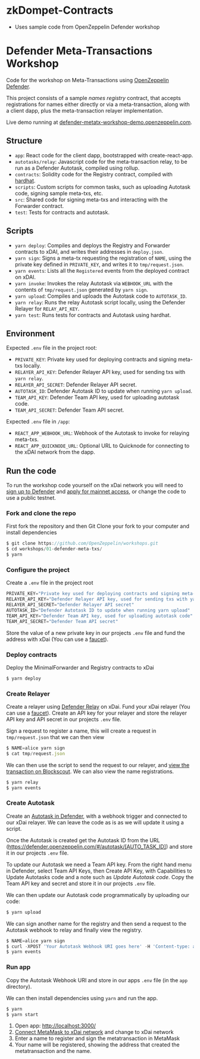 # zkDompet-Contracts
- Uses sample code from OpenZeppelin Defender workshop
# Defender Meta-Transactions Workshop

Code for the workshop on Meta-Transactions using [OpenZeppelin Defender](https://openzeppelin.com/defender).

This project consists of a sample _names registry_ contract, that accepts registrations for names either directly or via a meta-transaction, along with a client dapp, plus the meta-transaction relayer implementation.

Live demo running at [defender-metatx-workshop-demo.openzeppelin.com](https://defender-metatx-workshop-demo.openzeppelin.com/).

## Structure

- `app`: React code for the client dapp, bootstrapped with create-react-app.
- `autotasks/relay`: Javascript code for the meta-transaction relay, to be run as a Defender Autotask, compiled using rollup.
- `contracts`: Solidity code for the Registry contract, compiled with [hardhat](https://hardhat.org/).
- `scripts`: Custom scripts for common tasks, such as uploading Autotask code, signing sample meta-txs, etc.
- `src`: Shared code for signing meta-txs and interacting with the Forwarder contract.
- `test`: Tests for contracts and autotask.

## Scripts

- `yarn deploy`: Compiles and deploys the Registry and Forwarder contracts to xDAI, and writes their addresses in `deploy.json`.
- `yarn sign`: Signs a meta-tx requesting the registration of `NAME`, using the private key defined in `PRIVATE_KEY`, and writes it to `tmp/request.json`.
- `yarn events`: Lists all the `Registered` events from the deployed contract on xDAI.
- `yarn invoke`: Invokes the relay Autotask via `WEBHOOK_URL` with the contents of `tmp/request.json` generated by `yarn sign`.
- `yarn upload`: Compiles and uploads the Autotask code to `AUTOTASK_ID`.
- `yarn relay`: Runs the relay Autotask script locally, using the Defender Relayer for `RELAY_API_KEY`.
- `yarn test`: Runs tests for contracts and Autotask using hardhat.

## Environment

Expected `.env` file in the project root:

- `PRIVATE_KEY`: Private key used for deploying contracts and signing meta-txs locally.
- `RELAYER_API_KEY`: Defender Relayer API key, used for sending txs with `yarn relay`.
- `RELAYER_API_SECRET`: Defender Relayer API secret.
- `AUTOTASK_ID`: Defender Autotask ID to update when running `yarn upload`.
- `TEAM_API_KEY`: Defender Team API key, used for uploading autotask code.
- `TEAM_API_SECRET`: Defender Team API secret.

Expected `.env` file in `/app`:

- `REACT_APP_WEBHOOK_URL`: Webhook of the Autotask to invoke for relaying meta-txs.
- `REACT_APP_QUICKNODE_URL`: Optional URL to Quicknode for connecting to the xDAI network from the dapp.

## Run the code

To run the workshop code yourself on the xDai network you will need to [sign up to Defender](https://defender.openzeppelin.com/) and [apply for mainnet access](https://openzeppelin.com/apply/), or change the code to use a public testnet.

### Fork and clone the repo

First fork the repository and then Git Clone your fork to your computer and install dependencies

```js
$ git clone https://github.com/OpenZeppelin/workshops.git
$ cd workshops/01-defender-meta-txs/
$ yarn
```

### Configure the project

Create a `.env` file in the project root

```js
PRIVATE_KEY="Private key used for deploying contracts and signing meta-txs locally"
RELAYER_API_KEY="Defender Relayer API key, used for sending txs with yarn relay"
RELAYER_API_SECRET="Defender Relayer API secret"
AUTOTASK_ID="Defender Autotask ID to update when running yarn upload"
TEAM_API_KEY="Defender Team API key, used for uploading autotask code"
TEAM_API_SECRET="Defender Team API secret"
```

Store the value of a new private key in our projects `.env` file and fund the address with xDai (You can use a [faucet](https://blockscout.com/poa/xdai/faucet)).

### Deploy contracts

Deploy the MinimalForwarder and Registry contracts to xDai

```js
$ yarn deploy
```

### Create Relayer

Create a relayer using [Defender Relay](https://docs.openzeppelin.com/defender/relay) on xDai.
Fund your xDai relayer (You can use a [faucet](https://blockscout.com/poa/xdai/faucet)).
Create an API key for your relayer and store the relayer API key and API secret in our projects `.env` file.

Sign a request to register a name, this will create a request in `tmp/request.json` that we can then view

```js
$ NAME=alice yarn sign
$ cat tmp/request.json
```

We can then use the script to send the request to our relayer, and [view the transaction on Blockscout](https://blockscout.com/poa/xdai).  We can also view the name registrations.

```js
$ yarn relay
$ yarn events
```

### Create Autotask

Create an [Autotask in Defender](https://docs.openzeppelin.com/defender/autotasks), with a webhook trigger and connected to our xDai relayer.  We can leave the code as is as we will update it using a script.

Once the Autotask is created get the Autotask ID from the URL (https://defender.openzeppelin.com/#/autotask/[AUTO_TASK_ID]) and store it in our projects `.env` file.

To update our Autotask we need a Team API key.  From the right hand menu in Defender, select Team API Keys, then Create API Key, with Capabilities to Update Autotasks code and a note such as *Update Autotask code*.  Copy the Team API key and secret and store it in our projects `.env` file.

We can then update our Autotask code programmatically by uploading our code:

```js
$ yarn upload
```

We can sign another name for the registry and then send a request to the Autotask webhook to relay and finally view the registry.

```js
$ NAME=alice yarn sign
$ curl -XPOST 'Your Autotask Webhook URI goes here' -H 'Content-type: application/json' -d '@tmp/request.json'
$ yarn events
```

### Run app

Copy the Autotask Webhook URI and store in our apps `.env` file (in the `app` directory).

We can then install dependencies using `yarn` and run the app.

```js
$ yarn
$ yarn start
```

1. Open app: [http://localhost:3000/](http://localhost:3000/)
2. [Connect MetaMask to xDai network](https://metamask.zendesk.com/hc/en-us/articles/360052711572-How-to-connect-to-the-xDai-network) and change to xDai network
3. Enter a name to register and sign the metatransaction in MetaMask
4. Your name will be registered, showing the address that created the metatransaction and the name.

